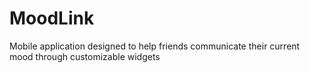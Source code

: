 # MoodLink
Mobile application designed to help friends communicate their current mood through customizable widgets
